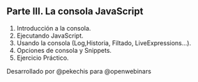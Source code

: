 ## Parte III. La consola JavaScript

1. Introducción a la consola.
2. Ejecutando JavaScript.
3. Usando la consola (Log,Historia, Filtado, LiveExpressions...).
4. Opciones de consola y Snippets.
5. Ejercicio Práctico.

Desarrollado por @pekechis para @openwebinars